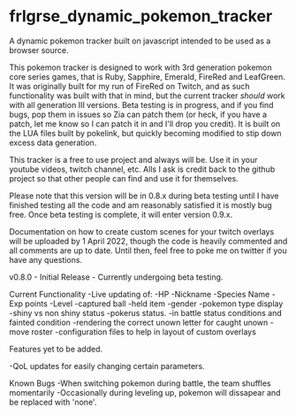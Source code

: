 # frlgrse_dynamic_pokemon_tracker
A dynamic pokemon tracker built on javascript intended to be used as a browser source.

This pokemon tracker is designed to work with 3rd generation pokemon core series games, that is Ruby, Sapphire, Emerald, FireRed and LeafGreen. It was originally built for my run of FireRed on Twitch, and as such functionality was built with that in mind, but the current tracker *should* work with all generation III versions. Beta testing is in progress, and if you find bugs, pop them in issues so Zia can patch them (or heck, if you have a patch, let me know so I can patch it in and I'll drop you credit). It is built on the LUA files built by pokelink, but quickly becoming modified to stip down excess data generation.

This tracker is a free to use project and always will be. Use it in your youtube videos, twitch channel, etc. Alls I ask is credit back to the github project so that other people can find and use it for themselves.

Please note that this version will be in 0.8.x during beta testing until I have finished testing all the code and am reasonably satisfied it is mostly bug free.  Once beta testing is complete, it will enter version 0.9.x.

Documentation on how to create custom scenes for your twitch overlays will be uploaded by 1 April 2022, though the code is heavily commented and all comments are up to date. Until then, feel free to poke me on twitter if you have any questions.

v0.8.0 - Initial Release - Currently undergoing beta testing. 

Current Functionality
-Live updating of:
  -HP
  -Nickname
  -Species Name
  -Exp points
  -Level
  -captured ball
  -held item
  -gender
  -pokemon type display
  -shiny vs non shiny status
  -pokerus status.
  -in battle status conditions and fainted condition
  -rendering the correct unown letter for caught unown
  -move roster
  -configuration files to help in layout of custom overlays


Features yet to be added.

-QoL updates for easily changing certain parameters. 

Known Bugs
-When switching pokemon during battle, the team shuffles momentarily
-Occasionally during leveling up, pokemon will dissapear and be replaced with 'none'.
